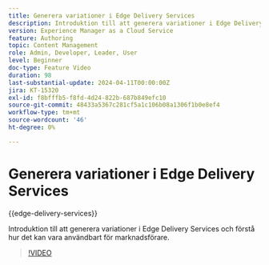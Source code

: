 ```yaml
---
title: Generera variationer i Edge Delivery Services
description: Introduktion till att generera variationer i Edge Delivery Services och förstå hur det kan vara användbart för marknadsförare.
version: Experience Manager as a Cloud Service
feature: Authoring
topic: Content Management
role: Admin, Developer, Leader, User
level: Beginner
doc-type: Feature Video
duration: 98
last-substantial-update: 2024-04-11T00:00:00Z
jira: KT-15320
exl-id: f8bfffb5-f8fd-4d24-822b-687b849efc10
source-git-commit: 48433a5367c281cf5a1c106b08a1306f1b0e8ef4
workflow-type: tm+mt
source-wordcount: '46'
ht-degree: 0%

---
```


# Generera variationer i Edge Delivery Services

{{edge-delivery-services}}

Introduktion till att generera variationer i Edge Delivery Services och förstå hur det kan vara användbart för marknadsförare.

>[!VIDEO](https://video.tv.adobe.com/v/3438558/?learn=on&captions=swe)
